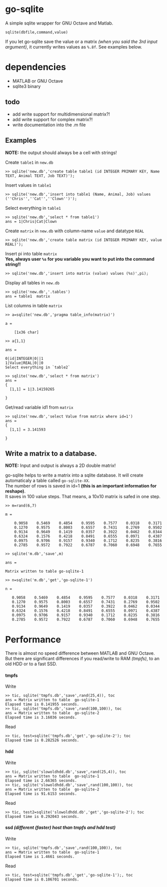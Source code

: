 go-sqlite
=========

A simple sqlite wrapper for GNU Octave and Matlab.  

`sqlite(dbfile,command,value)`

If you let go-sqlite save the value or a matrix _(when you said the 3rd input argument)_, it currently writes values as `%.8f`. See examples below.

# dependencies

* MATLAB or GNU Octave
* sqlite3 binary

## todo

* add write support for multidimensional matrix?!
* add write support for complex matrix?!
* write documentation into the .m file

## Examples
**NOTE:** the output should always be a cell with strings!

Create `table1` in `new.db`  

    >> sqlite('new.db','create table table1 (id INTEGER PRIMARY KEY, Name TEXT, Animal TEXT, Job TEXT)');

Insert values in `table1`

    >> sqlite('new.db','insert into table1 (Name, Animal, Job) values (''Chris'',''Cat'',''Clown'')');

Select everything in `table1`

    >> sqlite('new.db','select * from table1')
    ans = 1|Chris|Cat|Clown

Create `matrix` in `new.db` with column-name `value` and datatype `REAL`

    >> sqlite('new.db','create table matrix (id INTEGER PRIMARY KEY, value REAL)');

Insert pi into table `matrix`  
**Yes, always user `%s` for you variable you want to put into the command string!!**

    >> sqlite('new.db','insert into matrix (value) values (%s)',pi);

Display all tables in `new.db` 

    >> sqlite('new.db','.tables')
    ans = table1  matrix

List columns in table `matrix`

	>> a=sqlite('new.db','pragma table_info(matrix)')
	
	a = 
	
    	[1x36 char]
	
	>> a{1,1}
	
	ans =
	
	0|id|INTEGER|0||1
	1|Value|REAL|0||0
	Select everything in `table2`
	
    >> sqlite('new.db','select * from matrix')
	ans =
	{
	  [1,1] = 1|3.14159265

	}
    

Get/read variable id1 from `matrix`


	>> sqlite('new.db','select Value from matrix where id=1')
	ans =
	{
	  [1,1] = 3.141593

	}


## Write a matrix to a database.
**NOTE:** Input and output is always a 2D double matrix!

go-sqlite helps to write a matrix into a sqlite database. It will create automaticaly a table called `go-sqlite-XX`.  
The number of rows is saved in id=1 **(this is an important information for reshape)**.  
It saves in 100 value steps. That means, a 10x10 matrix is safed in one step.  

	>> m=rand(6,7)
	
	m =
	
	    0.9058    0.5469    0.4854    0.9595    0.7577    0.0318    0.3171
	    0.1270    0.9575    0.8003    0.6557    0.7431    0.2769    0.9502
	    0.9134    0.9649    0.1419    0.0357    0.3922    0.0462    0.0344
	    0.6324    0.1576    0.4218    0.8491    0.6555    0.0971    0.4387
	    0.0975    0.9706    0.9157    0.9340    0.1712    0.8235    0.3816
	    0.2785    0.9572    0.7922    0.6787    0.7060    0.6948    0.7655
	
	>> sqlite('m.db','save',m)
	
	ans =
	
	Matrix written to table go-sqlite-1
	
	>> n=sqlite('m.db','get','go-sqlite-1')
	
	n =
	
	   0.9058    0.5469    0.4854    0.9595    0.7577    0.0318    0.3171
 	   0.1270    0.9575    0.8003    0.6557    0.7431    0.2769    0.9502
 	   0.9134    0.9649    0.1419    0.0357    0.3922    0.0462    0.0344
 	   0.6324    0.1576    0.4218    0.8491    0.6555    0.0971    0.4387
 	   0.0975    0.9706    0.9157    0.9340    0.1712    0.8235    0.3816
 	   0.2785    0.9572    0.7922    0.6787    0.7060    0.6948    0.7655


# Performance

There is almost no speed difference between MATLAB and GNU Octave. But there are significant differences if you read/write to RAM _(tmpfs)_, to an old HDD or to a fast SSD.

#### tmpfs  

Write  
 
    >> tic, sqlite('tmpfs.db','save',rand(25,4)), toc
    ans = Matrix written to table  go-sqlite-1
    Elapsed time is 0.141955 seconds.
    >> tic, sqlite('tmpfs.db','save',rand(100,100)), toc
    ans = Matrix written to table  go-sqlite-2
    Elapsed time is 3.16036 seconds.

Read  
	
    >> tic, test=sqlite('tmpfs.db','get','go-sqlite-2'); toc
    Elapsed time is 0.282526 seconds.

#### hdd  

Write
 
    >> tic, sqlite('slowoldhdd.db','save',rand(25,4)), toc
    ans = Matrix written to table  go-sqlite-1
    Elapsed time is 2.66365 seconds.
    >> tic, sqlite('slowoldhdd.db','save',rand(100,100)), toc
    ans = Matrix written to table  go-sqlite-2
    Elapsed time is 91.6153 seconds.

Read

    >> tic, test2=sqlite('slowoldhdd.db','get','go-sqlite-2'); toc
    Elapsed time is 0.292043 seconds.

#### ssd _(different (faster) host than tmpfs and hdd test)_

Write

    >> tic, sqlite('tmpfs.db','save',rand(100,100)), toc
    ans = Matrix written to table  go-sqlite-1
    Elapsed time is 1.4661 seconds.

Read

    >> tic, test=sqlite('tmpfs.db','get','go-sqlite-1');, toc
    Elapsed time is 0.106701 seconds.

